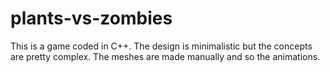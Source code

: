 # plants-vs-zombies
This is a game coded in C++. The design is minimalistic but the concepts are pretty complex. The meshes are made manually and so the animations. 
